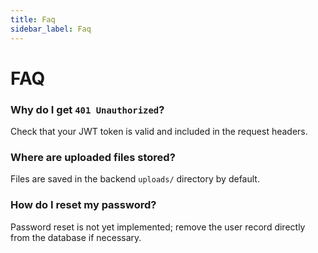 ```yaml
---
title: Faq
sidebar_label: Faq
---
```


# FAQ

### Why do I get `401 Unauthorized`?
Check that your JWT token is valid and included in the request headers.

### Where are uploaded files stored?
Files are saved in the backend `uploads/` directory by default.

### How do I reset my password?
Password reset is not yet implemented; remove the user record directly from the database if necessary.
